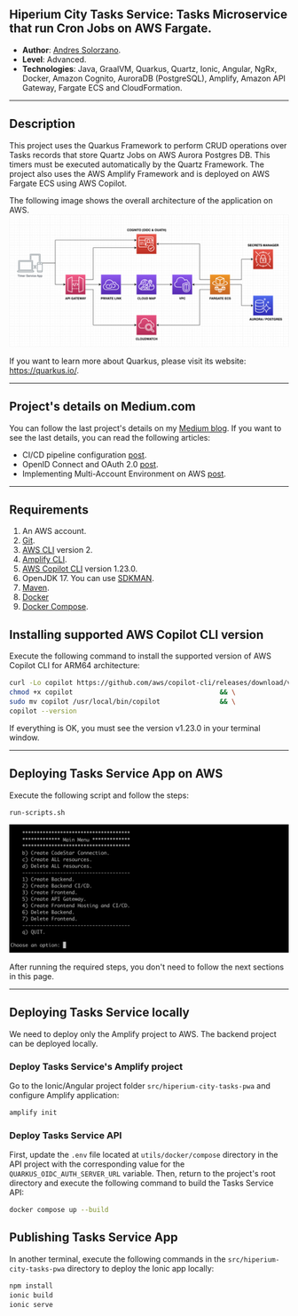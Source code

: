 ## Hiperium City Tasks Service: Tasks Microservice that run Cron Jobs on AWS Fargate.

* **Author**: [Andres Solorzano](https://www.linkedin.com/in/aosolorzano/).
* **Level**: Advanced.
* **Technologies**: Java, GraalVM, Quarkus, Quartz, Ionic, Angular, NgRx, Docker, Amazon Cognito, AuroraDB (PostgreSQL), Amplify, Amazon API Gateway, Fargate ECS and CloudFormation.

---

## Description
This project uses the Quarkus Framework to perform CRUD operations over Tasks records that store Quartz Jobs on AWS Aurora Postgres DB. 
This timers must be executed automatically by the Quartz Framework. The project also uses the AWS Amplify Framework and is deployed on AWS Fargate ECS using AWS Copilot.

The following image shows the overall architecture of the application on AWS.
![](utils/images/aws-solution-architecture-v4.png)

If you want to learn more about Quarkus, please visit its website: https://quarkus.io/.

---

## Project's details on Medium.com
You can follow the last project's details on my [Medium blog](https://aosolorzano.medium.com). If you want to see the last details, you can read the following articles:
* CI/CD pipeline configuration [post](https://aosolorzano.medium.com/configuring-a-ci-cd-pipeline-using-the-amazon-copilot-cli-54f3886fbfaf).
* OpenID Connect and OAuth 2.0 [post](https://aosolorzano.medium.com/implementing-sso-with-amazon-cognito-as-an-identity-provider-idp-38d8e1d4c98d).
* Implementing Multi-Account Environment on AWS [post](https://aosolorzano.medium.com/implementing-sso-with-amazon-cognito-as-an-identity-provider-idp-38d8e1d4c98d).

---

## Requirements
1. An AWS account.
2. [Git](https://git-scm.com/downloads).
3. [AWS CLI](https://docs.aws.amazon.com/cli/latest/userguide/getting-started-install.html) version 2.
4. [Amplify CLI](https://docs.amplify.aws/cli/start/install).
5. [AWS Copilot CLI](https://aws.github.io/copilot-cli/) version 1.23.0.
6. OpenJDK 17. You can use [SDKMAN](https://sdkman.io/install).
7. [Maven](https://maven.apache.org/download.cgi).
8. [Docker](https://www.docker.com/products/docker-desktop/)
9. [Docker Compose](https://github.com/docker/compose).


## Installing supported AWS Copilot CLI version
Execute the following command to install the supported version of AWS Copilot CLI for ARM64 architecture:
```bash
curl -Lo copilot https://github.com/aws/copilot-cli/releases/download/v1.23.0/copilot-darwin-arm64   && \
chmod +x copilot                                     && \
sudo mv copilot /usr/local/bin/copilot               && \
copilot --version
```
If everything is OK, you must see the version v1.23.0 in your terminal window.

---

## Deploying Tasks Service App on AWS
Execute the following script and follow the steps:
```bash
run-scripts.sh
```
![](utils/images/main-menu-options.png)

After running the required steps, you don't need to follow the next sections in this page.

---

## Deploying Tasks Service locally
We need to deploy only the Amplify project to AWS. The backend project can be deployed locally.

### Deploy Tasks Service's Amplify project
Go to the Ionic/Angular project folder `src/hiperium-city-tasks-pwa` and configure Amplify application:
```bash
amplify init
```

### Deploy Tasks Service API
First, update the `.env` file located at `utils/docker/compose` directory in the API project with the corresponding value for the `QUARKUS_OIDC_AUTH_SERVER_URL` variable.
Then, return to the project's root directory and execute the following command to build the Tasks Service API:
```bash
docker compose up --build
```

## Publishing Tasks Service App
In another terminal, execute the following commands in the `src/hiperium-city-tasks-pwa` directory to deploy the Ionic app locally:
```bash
npm install
ionic build
ionic serve
```
